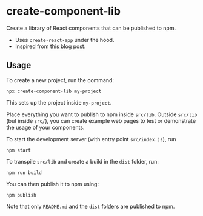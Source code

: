 # create-component-lib

Create a library of React components that can be published to npm.

- Uses `create-react-app` under the hood.
- Inspired from [this blog post](https://hackernoon.com/creating-a-library-of-react-components-using-create-react-app-without-ejecting-d182df690c6b).

## Usage

To create a new project, run the command:

```
npx create-component-lib my-project
```

This sets up the project inside `my-project`.

Place everything you want to publish to npm inside `src/lib`. Outside `src/lib` (but inside `src/`), you can create example web pages to test or demonstrate the usage of your components.

To start the development server (with entry point `src/index.js`), run

```
npm start
```

To transpile `src/lib` and create a build in the `dist` folder, run:

```
npm run build
```

You can then publish it to npm using:

```
npm publish
```

Note that only `README.md` and the `dist` folders are published to npm.
